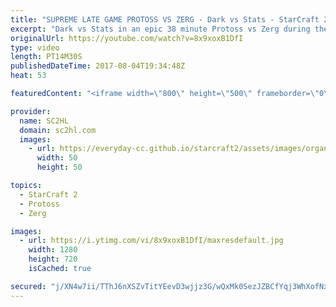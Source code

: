 ```yaml
---
title: "SUPREME LATE GAME PROTOSS VS ZERG - Dark vs Stats - StarCraft 2 Starleague"
excerpt: "Dark vs Stats in an epic 38 minute Protoss vs Zerg during the Starcraft 2 starleague. Going to the supreme late game.  ► http://bit.ly/SC2HLsubscribe - SUBSCRIBE to SC2HL!  ► Watch the Starcraft 2 Starleague on: http://youtube.com/esportstv    Thank you for watching our videos! Subscribe for more StarCraft"
originalUrl: https://youtube.com/watch?v=8x9xoxB1DfI
type: video
length: PT14M30S
publishedDateTime: 2017-08-04T19:34:48Z
heat: 53

featuredContent: "<iframe width=\"800\" height=\"500\" frameborder=\"0\" src=\"https://www.youtube.com/embed/8x9xoxB1DfI\" allow=\"accelerometer; autoplay; encrypted-media; gyroscope; picture-in-picture\" allowfullscreen></iframe>"

provider:
  name: SC2HL
  domain: sc2hl.com
  images:
    - url: https://everyday-cc.github.io/starcraft2/assets/images/organizations/sc2hl.com-50x50.jpg
      width: 50
      height: 50

topics:
  - StarCraft 2
  - Protoss
  - Zerg

images:
  - url: https://i.ytimg.com/vi/8x9xoxB1DfI/maxresdefault.jpg
    width: 1280
    height: 720
    isCached: true

secured: "j/XN4w7ii/TThJ6nXSZvTitYEevD3wjjz3G/wQxMk0SezJZBCfYqj3WhXofNxuTP9U1v1FgwLB/G5mJpil44q/oCq2pC95fN8+wGZdK+vBNvMJZLa8i4WGzrMst2rA10cu5yq4t+y46yFDxzdiP9Kt0L/XwxxkI5kGY/ZWhoZGL3Yyhp/aFI+Jwmvwog9tH8F5A+6AuCOJFkACMjiTB7YPn9uzqJPY6wjiBEbIkKIYtNdFnaFA3oZCgXXaNlMqw2r/g4B03rJCTm7YlQQyoQmgYy1pA2XEciOLCLnU70LiwW8to2hXgASUOyxVHhzel1ULhV9NvEgojBpqqt57FbquioPpZVX7se89kGiSSllCgUS/Y8rjskpETmPTrDZx7Ykuji2S8+4lnv1sBDByUFGyxhO/QpOwTwdi+8mnlzNzdsF2vGT7oTHeoZpwZLNOLT;TiAuFOLXoo53zgqEMpyYjQ=="
---
```


